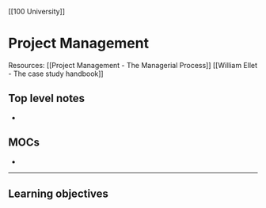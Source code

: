 [[100 University]]

# Project Management

Resources:
[[Project Management - The Managerial Process]]
[[William Ellet - The case study handbook]]

## Top level notes
- 
## MOCs
- 

---

## Learning objectives